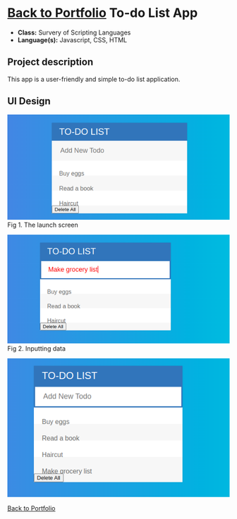 [Back to Portfolio](./)
To-do List App
===============

-   **Class:** Survery of Scripting Languages
-   **Language(s):** Javascript, CSS, HTML

## Project description

This app is a user-friendly and simple to-do list application.

## UI Design

![screenshot](images/to_do_app_0.png)  
Fig 1. The launch screen


![screenshot](images/to_do_app_1.png)  
Fig 2. Inputting data


![screenshot](images/to_do_app_2.png)  

[Back to Portfolio](./)
